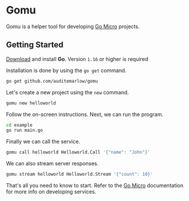 # Gomu

Gomu is a helper tool for developing [Go Micro][1] projects.

## Getting Started

[Download][2] and install **Go**. Version `1.16` or higher is required

Installation is done by using the `go get` command.

```sh
go get github.com/auditemarlow/gomu
```

Let's create a new project using the `new` command.

```sh
gomu new helloworld
```

Follow the on-screen instructions. Next, we can run the program.

```sh
cd example
go run main.go
```

Finally we can call the service.

```sh
gomu call helloworld Helloworld.Call '{"name": "John"}'
```

We can also stream server responses.

```sh
gomu stream helloworld Helloworld.Stream '{"count": 10}'
```

That's all you need to know to start. Refer to the [Go Micro][1] documentation
for more info on developing services.

[1]: https://github.com/asim/go-micro
[2]: https://golang.org/dl/

